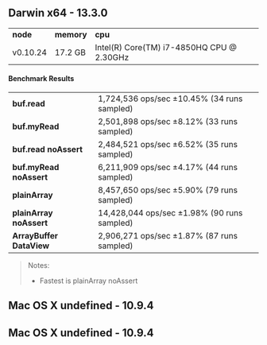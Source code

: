 Darwin x64 - 13.3.0
-----

<table><tr><td><b>node</b></td><td><b>memory</b></td><td><b>cpu</b></td></tr><tr><td>v0.10.24</td><td>17.2 GB</td><td>Intel(R) Core(TM) i7-4850HQ CPU @ 2.30GHz</td></tr></table>

#### Benchmark Results ####

<table><tr><td><b>buf.read</b></td><td>1,724,536 ops/sec ±10.45% (34 runs sampled)</td></tr><tr><td><b>buf.myRead</b></td><td>2,501,898 ops/sec ±8.12% (33 runs sampled)</td></tr><tr><td><b>buf.read noAssert</b></td><td>2,484,521 ops/sec ±6.52% (35 runs sampled)</td></tr><tr><td><b>buf.myRead noAssert</b></td><td>6,211,909 ops/sec ±4.17% (44 runs sampled)</td></tr><tr><td><b>plainArray</b></td><td>8,457,650 ops/sec ±5.90% (79 runs sampled)</td></tr><tr><td><b>plainArray noAssert</b></td><td>14,428,044 ops/sec ±1.98% (90 runs sampled)</td></tr><tr><td><b>ArrayBuffer DataView</b></td><td>2,906,271 ops/sec ±1.87% (87 runs sampled)</td></tr></table>

> Notes:
> - Fastest is plainArray noAssert

Mac OS X undefined - 10.9.4
-----

Mac OS X undefined - 10.9.4
-----


